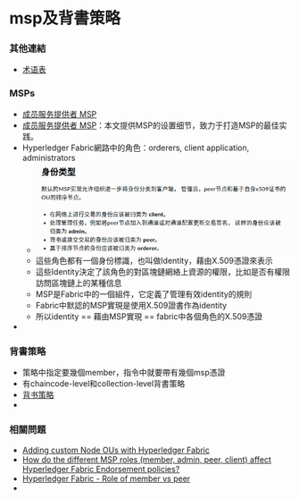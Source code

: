 # msp及背書策略
### 其他連結
- [术语表](https://hyperledger-fabric.readthedocs.io/zh_CN/release-2.2/glossary.html)
### MSPs
- [成员服务提供者 MSP](https://hyperledger-fabric.readthedocs.io/zh_CN/release-2.2/msp.html)
- [成员服务提供者 MSP](https://hyperledgercn.github.io/hyperledgerDocs/msp_zh/)：本文提供MSP的设置细节，致力于打造MSP的最佳实践。
- Hyperledger Fabric網路中的角色：orderers, client application, administrators
  - ![Identity-Classification.png](Identity-Classification.png)
  - 這些角色都有一個身份標識，也叫做Identity，藉由X.509憑證來表示
  - 這些Identity決定了該角色的對區塊鏈網絡上資源的權限，比如是否有權限訪問區塊鏈上的某種信息
  - MSP是Fabric中的一個組件，它定義了管理有效identity的規則
  - Fabric中默認的MSP實現是使用X.509證書作為identity
  - 所以identity == 藉由MSP實現 == fabric中各個角色的X.509憑證
- 
### 背書策略
- 策略中指定要幾個member，指令中就要帶有幾個msp憑證
- 有chaincode-level和collection-level背書策略
- [背书策略](https://hyperledger-fabric.readthedocs.io/zh_CN/release-2.2/endorsement-policies.html)
- 
### 相關問題
- [Adding custom Node OUs with Hyperledger Fabric](https://stackoverflow.com/questions/60256416/adding-custom-node-ous-with-hyperledger-fabric)
- [How do the different MSP roles (member, admin, peer, client) affect Hyperledger Fabric Endorsement policies?](https://stackoverflow.com/questions/52207260/how-do-the-different-msp-roles-member-admin-peer-client-affect-hyperledger)
- [Hyperledger Fabric - Role of member vs peer](https://stackoverflow.com/questions/67405125/hyperledger-fabric-role-of-member-vs-peer)
- 

